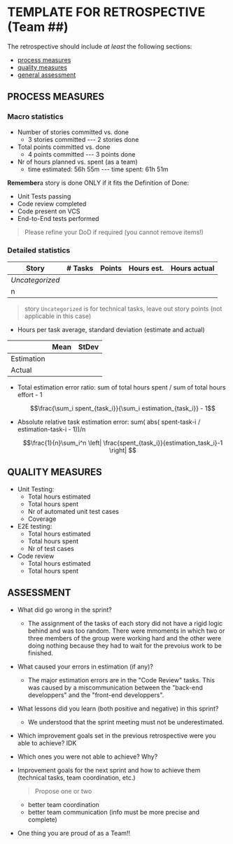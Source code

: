 TEMPLATE FOR RETROSPECTIVE (Team ##)
=====================================

The retrospective should include _at least_ the following
sections:

- [process measures](#process-measures)
- [quality measures](#quality-measures)
- [general assessment](#assessment)

## PROCESS MEASURES 

### Macro statistics

- Number of stories committed vs. done 
    - 3 stories committed --- 2 stories done
- Total points committed vs. done 
    - 4 points committed --- 3 points done
- Nr of hours planned vs. spent (as a team)
    - time estimated: 56h 55m --- time spent: 61h 51m

**Remember**a story is done ONLY if it fits the Definition of Done:
 
- Unit Tests passing
- Code review completed
- Code present on VCS
- End-to-End tests performed

> Please refine your DoD if required (you cannot remove items!) 

### Detailed statistics

| Story  | # Tasks | Points | Hours est. | Hours actual |
|--------|---------|--------|------------|--------------|
| _Uncategorized_   |         |       |            |              |
| n      |         |        |            |              |  

> story `Uncategorized` is for technical tasks, leave out story points (not applicable in this case)

- Hours per task average, standard deviation (estimate and actual)

|            | Mean | StDev |
|------------|------|-------|
| Estimation |      |       | 
| Actual     |      |       |

- Total estimation error ratio: sum of total hours spent / sum of total hours effort - 1

    $$\frac{\sum_i spent_{task_i}}{\sum_i estimation_{task_i}} - 1$$
    
- Absolute relative task estimation error: sum( abs( spent-task-i / estimation-task-i - 1))/n

    $$\frac{1}{n}\sum_i^n \left| \frac{spent_{task_i}}{estimation_task_i}-1 \right| $$
  
## QUALITY MEASURES 

- Unit Testing:
  - Total hours estimated
  - Total hours spent
  - Nr of automated unit test cases 
  - Coverage
- E2E testing:
  - Total hours estimated
  - Total hours spent
  - Nr of test cases
- Code review 
  - Total hours estimated 
  - Total hours spent
  


## ASSESSMENT

- What did go wrong in the sprint?
    - The assignment of the tasks of each story did not have a rigid logic behind and was too random. There were mmoments in which two or three members of the group were working hard and the other were doing nothing because they had to wait for the prevoius work to be finished.

- What caused your errors in estimation (if any)?
    - The major estimation errors are in the "Code Review" tasks. This was caused by a miscommunication between the "back-end developpers" and the "front-end developpers".

- What lessons did you learn (both positive and negative) in this sprint?
    - We understood that the sprint meeting must not be underestimated.

- Which improvement goals set in the previous retrospective were you able to achieve? IDK
  
- Which ones you were not able to achieve? Why?

- Improvement goals for the next sprint and how to achieve them (technical tasks, team coordination, etc.)

  > Propose one or two
  - better team coordination
  - better team communication (info must be more precise and complete)

- One thing you are proud of as a Team!!
